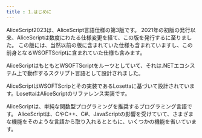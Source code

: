 ```yaml
---
title : 1.はじめに
---
```


AliceScript2023は、AliceScript言語仕様の第3版です。
2021年の初版の発行以来、AliceScriptは数度にわたる仕様変更を経て、この版を発行するに至りました。
この版には、当然以前の版に含まれていた仕様も含まれていますし、この前身となるWSOFTScriptに含まれていた仕様も含みます。

AliceScriptはもともとWSOFTScriptをルーツとしていて、それは.NETエコシステム上で動作するスクリプト言語として設計されました。

AliceScriptはWSOFTScripとその実装であるLosettaに基づいて設計されています。LosettaはAliceScriptのリファレンス実装です。

AliceScriptは、単純な関数型プログラミングを推奨するプログラミング言語です。
AliceScriptは、CやC++、C#、JavaScriptの影響を受けていて、さまざまな機能をそのような言語から取り入れるとともに、いくつかの機能を省いています。
